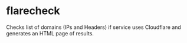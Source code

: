 # flarecheck
Checks list of domains (IPs and Headers) if service uses Cloudflare and generates an HTML page of results.
